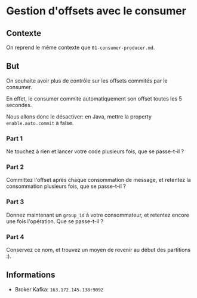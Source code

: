 # Gestion d'offsets avec le consumer

## Contexte

On reprend le même contexte que `01-consumer-producer.md`.

## But

On souhaite avoir plus de contrôle sur les offsets commités par le consumer.

En effet, le consumer commite automatiquement son offset toutes 
les 5 secondes.

Nous allons donc le désactiver: en Java, mettre la property `enable.auto.commit` à false.

### Part 1

Ne touchez à rien et lancer votre code plusieurs fois, que se passe-t-il ?

### Part 2

Committez l'offset après chaque consommation de message, et retentez la 
consommation plusieurs fois, que se passe-t-il ?

### Part 3

Donnez maintenant un `group_id` à votre consommateur, et retentez encore une 
fois l'opération. Que se passe-t-il ?

### Part 4

Conservez ce nom, et trouvez un moyen de revenir au début des partitions :).

## Informations

 * Broker Kafka: `163.172.145.138:9092`